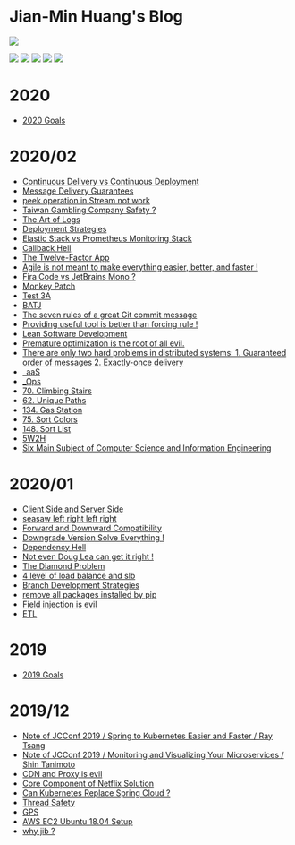 # Jian-Min Huang's Blog

[![](https://github.com/Jian-Min-Huang/tech-note/blob/master/images/Avatar%20and%20Bio.png)](../..)

[![](https://github.com/Jian-Min-Huang/tech-note/blob/master/images/linkedin-32.png)](https://tw.linkedin.com/in/jian-min-huang-14731410b)
[![](https://github.com/Jian-Min-Huang/tech-note/blob/master/images/github-32.png)](https://github.com/Jian-Min-Huang)
[![](https://github.com/Jian-Min-Huang/tech-note/blob/master/images/twitter-32.png)](https://twitter.com/JianMin_V_Huang)
[![](https://github.com/Jian-Min-Huang/tech-note/blob/master/images/notes-32.png)](https://github.com/Jian-Min-Huang/tech-note/wiki)
[![](https://github.com/Jian-Min-Huang/tech-note/blob/master/images/wordpress-32.png)](https://github.com/Jian-Min-Huang/tech-note/blob/master/README.md)

# 2020
* [2020 Goals](https://github.com/Jian-Min-Huang/tech-note/issues/39)

# 2020/02
* [Continuous Delivery vs Continuous Deployment](https://github.com/Jian-Min-Huang/tech-note/issues/12)
* [Message Delivery Guarantees](https://github.com/Jian-Min-Huang/tech-note/issues/16)
* [peek operation in Stream not work](https://github.com/Jian-Min-Huang/tech-note/issues/31)
* [Taiwan Gambling Company Safety ?](https://github.com/Jian-Min-Huang/tech-note/issues/36)
* [The Art of Logs](https://github.com/Jian-Min-Huang/tech-note/issues/40)
* [Deployment Strategies](https://github.com/Jian-Min-Huang/tech-note/issues/42)
* [Elastic Stack vs Prometheus Monitoring Stack](https://github.com/Jian-Min-Huang/tech-note/issues/46)
* [Callback Hell](https://github.com/Jian-Min-Huang/tech-note/issues/50)
* [The Twelve-Factor App](https://github.com/Jian-Min-Huang/tech-note/issues/52)
* [Agile is not meant to make everything easier, better, and faster !](https://github.com/Jian-Min-Huang/tech-note/issues/61)
* [Fira Code vs JetBrains Mono ?](https://github.com/Jian-Min-Huang/tech-note/issues/64)
* [Monkey Patch](https://github.com/Jian-Min-Huang/tech-note/issues/71)
* [Test 3A](https://github.com/Jian-Min-Huang/tech-note/issues/73)
* [BATJ](https://github.com/Jian-Min-Huang/tech-note/issues/75)
* [The seven rules of a great Git commit message](https://github.com/Jian-Min-Huang/tech-note/issues/76)
* [Providing useful tool is better than forcing rule !](https://github.com/Jian-Min-Huang/tech-note/issues/77)
* [Lean Software Development](https://github.com/Jian-Min-Huang/tech-note/issues/81)
* [Premature optimization is the root of all evil.](https://github.com/Jian-Min-Huang/tech-note/issues/82)
* [There are only two hard problems in distributed systems: 1. Guaranteed order of messages 2. Exactly-once delivery](https://github.com/Jian-Min-Huang/tech-note/issues/84)
* [_aaS](https://github.com/Jian-Min-Huang/tech-note/issues/85)
* [_Ops](https://github.com/Jian-Min-Huang/tech-note/issues/86)
* [70. Climbing Stairs](https://github.com/Jian-Min-Huang/tech-note/issues/88)
* [62. Unique Paths](https://github.com/Jian-Min-Huang/tech-note/issues/90)
* [134. Gas Station](https://github.com/Jian-Min-Huang/tech-note/issues/93)
* [75. Sort Colors](https://github.com/Jian-Min-Huang/tech-note/issues/94)
* [148. Sort List](https://github.com/Jian-Min-Huang/tech-note/issues/97)
* [5W2H](https://github.com/Jian-Min-Huang/tech-note/issues/99)
* [Six Main Subject of Computer Science and Information Engineering](https://github.com/Jian-Min-Huang/tech-note/issues/101)

# 2020/01
* [Client Side and Server Side](https://github.com/Jian-Min-Huang/tech-note/issues/7)
* [seasaw left right left right](https://github.com/Jian-Min-Huang/tech-note/issues/10)
* [Forward and Downward Compatibility](https://github.com/Jian-Min-Huang/tech-note/issues/35)
* [Downgrade Version Solve Everything !](https://github.com/Jian-Min-Huang/tech-note/issues/45)
* [Dependency Hell](https://github.com/Jian-Min-Huang/tech-note/issues/51)
* [Not even Doug Lea can get it right !](https://github.com/Jian-Min-Huang/tech-note/issues/54)
* [The Diamond Problem](https://github.com/Jian-Min-Huang/tech-note/issues/55)
* [4 level of load balance and slb](https://github.com/Jian-Min-Huang/tech-note/issues/57)
* [Branch Development Strategies](https://github.com/Jian-Min-Huang/tech-note/issues/60)
* [remove all packages installed by pip](https://github.com/Jian-Min-Huang/tech-note/issues/62)
* [Field injection is evil](https://github.com/Jian-Min-Huang/tech-note/issues/63)
* [ETL](https://github.com/Jian-Min-Huang/tech-note/issues/67)

# 2019
* [2019 Goals](https://github.com/Jian-Min-Huang/tech-note/issues/38)

# 2019/12
* [Note of JCConf 2019 / Spring to Kubernetes Easier and Faster / Ray Tsang](https://github.com/Jian-Min-Huang/tech-note/issues/1)
* [Note of JCConf 2019 / Monitoring and Visualizing Your Microservices / Shin Tanimoto](https://github.com/Jian-Min-Huang/tech-note/issues/2)
* [CDN and Proxy is evil](https://github.com/Jian-Min-Huang/tech-note/issues/6)
* [Core Component of Netflix Solution](https://github.com/Jian-Min-Huang/tech-note/issues/8)
* [Can Kubernetes Replace Spring Cloud ?](https://github.com/Jian-Min-Huang/tech-note/issues/9)
* [Thread Safety](https://github.com/Jian-Min-Huang/tech-note/issues/22)
* [GPS](https://github.com/Jian-Min-Huang/tech-note/issues/28)
* [AWS EC2 Ubuntu 18.04 Setup](https://github.com/Jian-Min-Huang/tech-note/issues/29)
* [why jib ?](https://github.com/Jian-Min-Huang/tech-note/issues/32)

